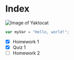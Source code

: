 # Index

![Image of Yaktocat](https://octodex.github.com/images/yaktocat.png)


``` javascript
var myVar = "Hello, world!";
```

- [x] Homework 1
- [x] Quiz 1
- [ ] Homework 2
